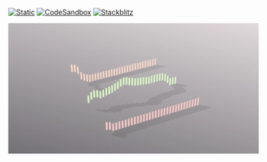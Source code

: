 [![Static](https://img.shields.io/badge/demo-%23646CFF.svg?logo=html5&logoColor=white)](https://pmndrs.github.io/examples/simple-audio-analyser)
[![CodeSandbox](https://img.shields.io/badge/codesandbox-040404?logo=codesandbox&logoColor=DBDBDB)](https://codesandbox.io/s/github/pmndrs/examples/tree/main/demos/simple-audio-analyser)
[![Stackblitz](https://img.shields.io/badge/stackblitz-fff?logo=Stackblitz&logoColor=1389FD)](https://stackblitz.com/github/pmndrs/examples/tree/main/demos/simple-audio-analyser)

![](thumbnail.webp)
